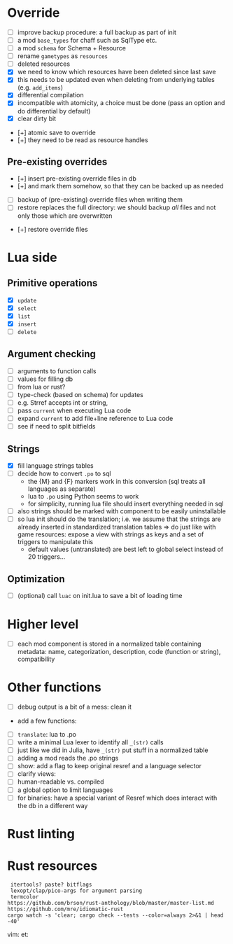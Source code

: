 # Override
 - [ ] improve backup procedure: a full backup as part of init
 - [ ] a mod `base_types` for chaff such as SqlType etc.
 - [ ] a mod `schema` for Schema + Resource
 - [ ] rename `gametypes` as `resources`
 - [ ] deleted resources
  - [x] we need to know which resources have been deleted since last save
  - [x] this needs to be updated even when deleting from underlying
        tables (e.g. `add_items`)
 - [x] differential compilation
  - [x] incompatible with atomicity, a choice must be done (pass an option and do differential by default)
  - [x] clear dirty bit
 - [+] atomic save to override
 - [+] they need to be read as resource handles
## Pre-existing overrides
 - [+] insert pre-existing override files in db
  - [+] and mark them somehow, so that they can be backed up as needed
 - [ ] backup of (pre-existing) override files when writing them
  - [ ] restore replaces the full directory: we should backup *all* files
    and not only those which are overwritten
 - [+] restore override files
# Lua side
## Primitive operations
 - [x] `update`
 - [x] `select`
 - [x] `list`
 - [x] `insert`
 - [ ] `delete`
## Argument checking
 - [ ] arguments to function calls
 - [ ] values for filling db
 - [ ] from lua or rust?
 - [ ] type-check (based on schema) for updates
 - [ ] e.g. Strref accepts int or string,
 - [ ] pass `current` when executing Lua code
 - [ ] expand `current` to add file+line reference to Lua code
 - [ ] see if need to split bitfields
## Strings
 - [x] fill language strings tables
 - [ ] decide how to convert `.po` to sql
	- the {M} and {F} markers work in this conversion (sql treats all
		languages as separate)
	- lua to `.po` using Python seems to work
	- for simplicity, running lua file should insert everything needed in sql
 - [ ] also strings should be marked with component to be easily uninstallable
 - [ ] so lua init should do the translation; i.e. we assume that the
		strings are already inserted in standardized translation tables
  => do just like with game resources: expose a view with strings as keys
  and a set of triggers to manipulate this
	- default values (untranslated) are best left to global select instead
		of 20 triggers...
## Optimization
 - [ ] (optional) call `luac` on init.lua to save a bit of loading time
# Higher level
 - [ ] each mod component is stored in a normalized table containing
   metadata: name, categorization, description, code (function or string),
   compatibility
# Other functions
 - [ ] debug output is a bit of a mess: clean it
 - add a few functions:
  - [ ] `translate`: lua to .po
   - [ ] write a minimal Lua lexer to identify all `_(str)` calls
   - [ ] just like we did in Julia, have `_(str)` put stuff in a normalized
     table
  - [ ] adding a mod reads the .po strings
 - [ ] show: add a flag to keep original resref and a language selector
 - [ ] clarify views:
 - [ ] human-readable vs. compiled
 - [ ] a global option to limit languages
 - [ ] for binaries: have a special variant of Resref which does interact with
	 the db in a different way
# Rust linting
# Rust resources
	 itertools? paste? bitflags
	 lexopt/clap/pico-args for argument parsing
	 termcolor
	https://github.com/brson/rust-anthology/blob/master/master-list.md
	https://github.com/mre/idiomatic-rust
	cargo watch -s 'clear; cargo check --tests --color=always 2>&1 | head -40'

vim: et:
